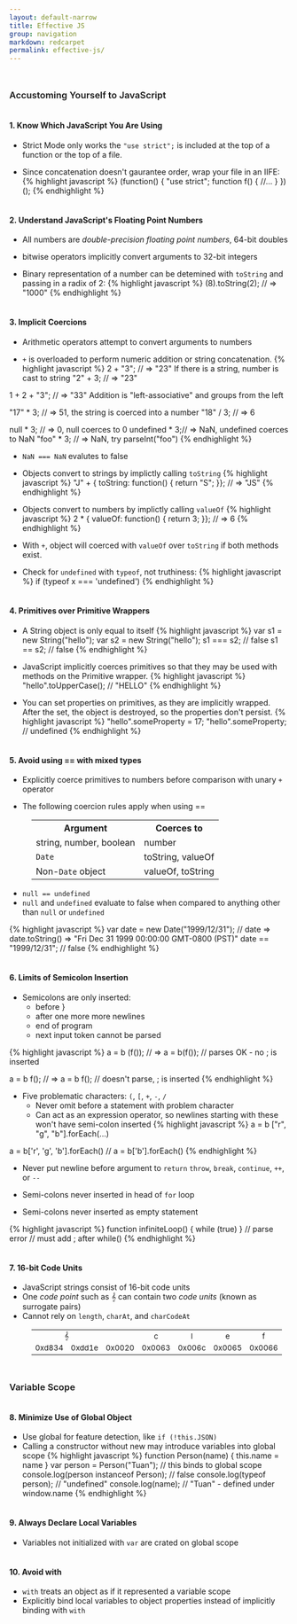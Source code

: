 ```yaml
---
layout: default-narrow
title: Effective JS
group: navigation
markdown: redcarpet
permalink: effective-js/
---
```


<style>
.highlight {
  margin: 0 40px 14px;
}
.table {
  width: 537px;
  margin-left: 40px;
}

h3 {
  font-weight: 600;
  margin-top: 48px;
}

h4 {
  margin-top: 36px;
}
</style>

### Accustoming Yourself to JavaScript


#### 1. Know Which JavaScript You Are Using
* Strict Mode only works the `"use strict";` is included at the top of a function or the top of a file.

* Since concatenation doesn't gaurantee order, wrap your file in an IIFE:
{% highlight javascript %}
(function() {
    "use strict";
  function f() {
    //...
  }
})();
{% endhighlight %}


#### 2. Understand JavaScript's Floating Point Numbers
* All numbers are _double-precision floating point numbers_, 64-bit doubles

* bitwise operators implicitly convert arguments to 32-bit integers

* Binary representation of a number can be detemined with `toString` and passing in a radix of 2:
{% highlight javascript %}
(8).toString(2); // => "1000"
{% endhighlight %}


#### 3. Implicit Coercions
* Arithmetic operators attempt to convert arguments to numbers

* `+` is overloaded to perform numeric addition or string concatenation.
{% highlight javascript %}
2 + "3";      // => "23" If there is a string, number is cast to string
"2" + 3;      // => "23"

1 + 2 + "3";  // => "33" Addition is "left-associative" and groups from the left

"17" * 3;     // =>  51, the string is coerced into a number
"18" / 3;     // =>   6

null * 3;     // =>   0, null coerces to 0
undefined * 3;// => NaN, undefined coerces to NaN
"foo" * 3;    // => NaN, try parseInt("foo")
{% endhighlight %}

* `NaN === NaN` evalutes to false

* Objects convert to strings by implictly calling `toString`
{% highlight javascript %}
"J" + { toString: function() { return "S"; }};   // => "JS"
{% endhighlight %}

* Objects convert to numbers by implictly calling `valueOf`
{% highlight javascript %}
2 * { valueOf: function() { return 3; }};        // => 6
{% endhighlight %}

* With `+`, object will coerced with `valueOf` over `toString` if both methods exist.

* Check for `undefined` with `typeof`, not truthiness:
{% highlight javascript %}
if (typeof x === 'undefined')
{% endhighlight %}


#### 4. Primitives over Primitive Wrappers

* A String object is only equal to itself
{% highlight javascript %}
var s1 = new String("hello");
var s2 = new String("hello");
s1 === s2;        // false
s1 == s2;         // false
{% endhighlight %}

* JavaScript implicitly coerces primitives so that they may be used with methods on the Primitive wrapper.
{% highlight javascript %}
"hello".toUpperCase();   // "HELLO"
{% endhighlight %}

* You can set properties on primitives, as they are implicitly wrapped. After the set, the object is destroyed, so the properties don't persist.
{% highlight javascript %}
"hello".someProperty = 17;
"hello".someProperty;       // undefined
{% endhighlight %}


#### 5. Avoid using == with mixed types

* Explicitly coerce primitives to numbers before comparison with unary `+` operator

* The following coercion rules apply when using ==

<table class="table table-condensed">
  <tr>
    <th>Argument</th>
    <th>Coerces to</th>
  </tr>
  <tr>
    <td>string, number, boolean</td>
    <td>number</td>
  </tr>
  <tr>
    <td><code>Date</code></td>
    <td>toString, valueOf</td>
  </tr>
  <tr>
    <td>Non-<code>Date</code> object</td>
    <td>valueOf, toString</td>
  </tr>
</table>

* `null == undefined`
* `null` and `undefined` evaluate to false when compared to anything other than `null` or `undefined`

{% highlight javascript %}
var date = new Date("1999/12/31");    // date => date.toString() => "Fri Dec 31 1999 00:00:00 GMT-0800 (PST)"
date == "1999/12/31";                 // false
{% endhighlight %}


#### 6. Limits of Semicolon Insertion

* Semicolons are only inserted:
  * before }
  * after one more more newlines
  * end of program
  * next input token cannot be parsed

{% highlight javascript %}
a = b
(f());    // => a = b(f()); // parses OK - no ; is inserted

a = b
f();      // => a = b f();  // doesn't parse, ; is inserted
{% endhighlight %}

* Five problematic characters: `(`, `[`, `+`, `-`, `/`
  * Never omit before a statement with problem character
  * Can act as an expression operator, so newlines starting with these won't have semi-colon inserted
{% highlight javascript %}
a = b
["r", "g", "b"].forEach(...)

a = b['r', 'g', 'b'].forEach()  // a = b['b'].forEach()
{% endhighlight %}

* Never put newline before argument to `return` `throw`, `break`, `continue`, `++`, or `--`

* Semi-colons never inserted in head of `for` loop

* Semi-colons never inserted as empty statement

{% highlight javascript %}
function infiniteLoop() { while (true) }    // parse error
// must add ; after while()
{% endhighlight %}


#### 7. 16-bit Code Units

* JavaScript strings consist of 16-bit code units
* One *code point* such as &#x1d11e; can contain two *code units* (known as surrogate pairs)
* Cannot rely on `length`, `charAt`, and `charCodeAt`

<table class="table table-condensed" id="item-7-table">
<style scoped>
#item-7-table td {
  text-align: center;
  font-size: .85em;
}
</style>
<tr>
  <td colspan="2">&#x1d11e;</td>
  <td></td>
  <td>c</td>
  <td>l</td>
  <td>e</td>
  <td>f</td>
</tr>
<tr>
  <td>0xd834</td>
  <td>0xdd1e</td>
  <td>0x0020</td>
  <td>0x0063</td>
  <td>0x006c</td>
  <td>0x0065</td>
  <td>0x0066</td>
</tr>
</table>


### Variable Scope

#### 8. Minimize Use of Global Object
* Use global for feature detection, like `if (!this.JSON)`
* Calling a constructor without new may introduce variables into global scope
{% highlight javascript %}
function Person(name) {
  this.name = name
}
var person = Person("Tuan");              // this binds to global scope
console.log(person instanceof Person);    // false
console.log(typeof person);               // "undefined"
console.log(name);                        // "Tuan" - defined under window.name
{% endhighlight %}


#### 9. Always Declare Local Variables
* Variables not initialized with `var` are crated on global scope

#### 10. Avoid with
* `with` treats an object as if it represented a variable scope
* Explicitly bind local variables to object properties instead of implicitly binding with `with`



<!--ul>
{% for chapter in site.data.effective-js %}
  <li>
    <a href="https://github.com/{{ chapter.name }}">
      {{ chapter.name }}
    </a>
    <ul>
    {% for item in chapter.sections %}
      <li>
        {{ item.name }}
      </li>
    {% endfor %}
    </ul>
  </li>
{% endfor %}
</ul-->
